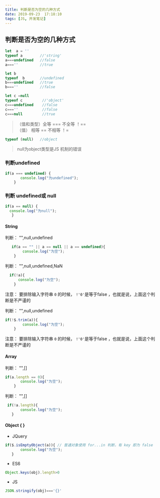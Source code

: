 ```yaml
---
title: 判断是否为空的几种方式
date: 2019-09-23  17:18:10
tags: [JS, 开发笔记]
---
```

## 判断是否为空的几种方式

```javascript
let  a = ''
typeof a        //'string'
a===undefined   //false
a===''          //true

let b
typeof  b       //undefined
b===undefined   //true
b===''          //false

let c =null
typeof c         //'object'
c===undefined    //false
c===''           //false
c===null         //true
```



>（值和类型）全等 ===     不全等  ！==   
>（值）      相等 ==      不相等  ！=

```js
typeof (null)   //object
```

> null为object类型是JS 机制的错误

### 判断undefined

```js
if(a === undefined) { 
       console.log("为undefined");
    }
```



### 判断 undefined或  null  

```js
if(a == null) {       
  console.log("为null");
   }
```



#### **String**    

判断： "",null,undefined

```js
   if(a == "" || a == null || a == undefined){ 
        console.log("为空");
    }
```



 判断： "",null,undefined,NaN

```js
  if(!a){ 
      console.log("为空"); 
    }
```

注意： 要排除输入字符串 `0` 的时候，   `!'0'`是等于false ，也就是说，上面这个判断是不严谨的

判断： "",null,undefined

```js
if(!$.trim(a)){ 
        console.log("为空");
    }
```

注意： 要排除输入字符串 `0` 的时候，   `!'0'`是等于false ，也就是说，上面这个判断是不严谨的

####  **Array**

判断： "",[]

```js
if(a.length == 0){ 
       console.log("为空");
    }
```



  判断： "",[]

```js
 if(!a.length){       
       console.log("为空");
   }
```



#### **Object { }**

- JQuery

```js
if($.isEmptyObject(a)){ // 普通对象使用 for...in 判断，有 key 即为 false
       console.log("为空");
   }
```

- ES6

```js
Object.keys(obj).length>0
```

- JS

```js
JSON.stringify(obj)==='{}'
```





 